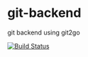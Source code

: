 # git-backend
git backend using git2go

[![Build Status](https://travis-ci.org/Berger7/gitbackend.svg?branch=master)](https://travis-ci.org/Berger7/gitbackend)
